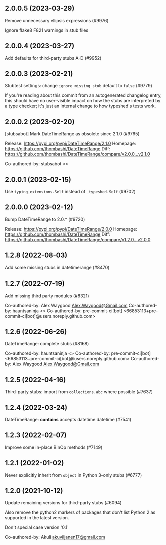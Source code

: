 ## 2.0.0.5 (2023-03-29)

Remove unnecessary ellipsis expressions (#9976)

Ignore flake8 F821 warnings in stub files

## 2.0.0.4 (2023-03-27)

Add defaults for third-party stubs A-D (#9952)

## 2.0.0.3 (2023-02-21)

Stubtest settings: change `ignore_missing_stub` default to `false` (#9779)

If you're reading about this commit from an autogenerated changelog entry, this should have no user-visible impact on how the stubs are interpreted by a type checker; it's just an internal change to how typeshed's tests work.

## 2.0.0.2 (2023-02-20)

[stubsabot] Mark DateTimeRange as obsolete since 2.1.0 (#9765)

Release: https://pypi.org/pypi/DateTimeRange/2.1.0
Homepage: https://github.com/thombashi/DateTimeRange
Diff: https://github.com/thombashi/DateTimeRange/compare/v2.0.0...v2.1.0

Co-authored-by: stubsabot <>

## 2.0.0.1 (2023-02-15)

Use `typing_extensions.Self` instead of `_typeshed.Self` (#9702)

## 2.0.0.0 (2023-02-12)

Bump DateTimeRange to 2.0.* (#9720)

Release: https://pypi.org/pypi/DateTimeRange/2.0.0
Homepage: https://github.com/thombashi/DateTimeRange
Diff: https://github.com/thombashi/DateTimeRange/compare/v1.2.0...v2.0.0

## 1.2.8 (2022-08-03)

Add some missing stubs in datetimerange (#8470)

## 1.2.7 (2022-07-19)

Add missing third party modules (#8321)

Co-authored-by: Alex Waygood <Alex.Waygood@Gmail.com>
Co-authored-by: hauntsaninja <>
Co-authored-by: pre-commit-ci[bot] <66853113+pre-commit-ci[bot]@users.noreply.github.com>

## 1.2.6 (2022-06-26)

DateTimeRange: complete stubs (#8168)

Co-authored-by: hauntsaninja <>
Co-authored-by: pre-commit-ci[bot] <66853113+pre-commit-ci[bot]@users.noreply.github.com>
Co-authored-by: Alex Waygood <Alex.Waygood@Gmail.com>

## 1.2.5 (2022-04-16)

Third-party stubs: import from `collections.abc` where possible (#7637)

## 1.2.4 (2022-03-24)

DateTimeRange: __contains__ accepts datetime.datetime (#7541)

## 1.2.3 (2022-02-07)

Improve some in-place BinOp methods (#7149)

## 1.2.1 (2022-01-02)

Never explicitly inherit from `object` in Python 3-only stubs (#6777)

## 1.2.0 (2021-10-12)

Update remaining versions for third-party stubs (#6094)

Also remove the python2 markers of packages that don't list Python 2
as supported in the latest version.

Don't special case version '0.1'

Co-authored-by: Akuli <akuviljanen17@gmail.com>

